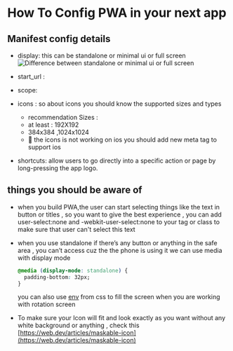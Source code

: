 # How To Config PWA in your next app

## Manifest config details

- display: this can be standalone or minimal ui or full screen
  ![Difference between standalone or minimal ui or full screen](/pwa-phone-size.png "Difference between standalone or minimal ui or full screen")

- start_url :
- scope:
- icons : so about icons you should know the supported sizes and types
  - recommendation Sizes :
  - at least : 192X192
  - 384x384 ,1024x1024
  - 🔴 the icons is not working on ios you should add new meta tag to support ios
    <link rel="apple-touch-icon" sizes="190x190" href="/path/to/your/icon.png">
- shortcuts: allow users to go directly into a specific action or page by long-pressing the app logo.

## things you should be aware of

- when you build PWA,the user can start selecting things like the text in button or titles , so you want to give the best experience , you can add user-select:none and -webkit-user-select:none to your tag or class to make sure that user can't select this text

- when you use standalone if there’s any button or anything in the safe area , you can’t access cuz the the phone is using it we can use media with display mode

  ```css
  @media (display-mode: standalone) {
    padding-bottom: 32px;
  }
  ```

  you can also use [env](https://developer.mozilla.org/en-US/docs/Web/CSS/env) from css to fill the screen when you are working with rotation screen

- To make sure your Icon will fit and look exactly as you want without any white background or anything , check this
  [https://web.dev/articles/maskable-icon](https://web.dev/articles/maskable-icon)
